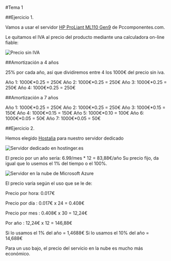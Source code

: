 #Tema 1

##Ejercicio 1.

Vamos a usar el servidor [HP ProLiant ML110 Gen9](http://www.pccomponentes.com/hp_proliant_ml110_gen9_e5_1620v3_4gb_1tb.html) de Pccomponentes.com.

Le quitamos el IVA al precio del producto mediante una calculadora on-line fiable:


![Precio sin IVA](https://i.gyazo.com/84556a8c3cd3de8fb6937a9db6dd139e.png "Precio sin IVA")



##Amortización a 4 años

25% por cada año, así que dividiremos entre 4 los 1000€ del precio sin iva.

Año 1:	1000€*0.25 = 250€
Año 2:	1000€*0.25 = 250€
Año 3:	1000€*0.25 = 250€
Año 4:	1000€*0.25 = 250€

##Amortización a 7 años

Año 1:	1000€*0.25 = 250€
Año 2:	1000€*0.25 = 250€
Año 3:	1000€*0.15 = 150€
Año 4:	1000€*0.15 = 150€
Año 5:	1000€*0.10 = 100€
Año 6:	1000€*0.05 = 50€
Año 7:	1000€*0.05 = 50€

##Ejercicio 2.


Hemos elegido [Hostalia](http://www.hostalia.com/dedicados) para nuestro servidor dedicado

![Servidor dedicado en hostinger.es](https://i.gyazo.com/8744a290041033716614c163379bada0.png)

El precio por un año sería: 6.99/mes * 12 = 83,88€/año
Su precio fijo, da igual que lo usemos el 1% del tiempo o el 100%.

![Servidor en la nube de Microsoft Azure](https://i.gyazo.com/373232c757ac705dfbe4fa7c9c2be2b7.png)

El precio varía según el uso que se le de:

Precio por hora: 0.017€

Precio por día : 0.017€ x 24 = 0.408€

Precio por mes : 0.408€ x 30 = 12,24€

Por año        : 12,24€ x 12 = 146,88€

Si lo usamos el 1% del año = 1,4688€
Si lo usamos el 10% del año = 14,688€

Para un uso bajo, el precio del servicio en la nube es mucho más económico.























